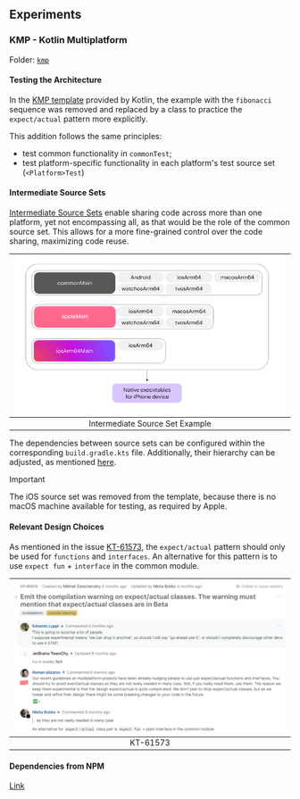 ## Experiments

### KMP - Kotlin Multiplatform

Folder: [`kmp`](./kmp)

#### Testing the Architecture

In the [KMP template](https://github.com/Kotlin/multiplatform-library-template) provided by Kotlin,
the example with the `fibonacci` sequence was removed
and replaced by a class to practice the `expect/actual` pattern more explicitly.

This addition follows the same principles:

- test common functionality in `commonTest`;
- test platform-specific functionality in each platform's test source set (`<Platform>Test`)

#### Intermediate Source Sets

[Intermediate Source Sets](https://kotlinlang.org/docs/multiplatform-discover-project.html#intermediate-source-sets)
enable sharing code
across more than one platform,
yet not encompassing all, as that would be the role of the common source set.
This allows for a more fine-grained control over the code sharing, maximizing code reuse.

| ![Intermediate Source Set](./docs/imgs/inter-source-set.png) |
|:------------------------------------------------------------:|
|               Intermediate Source Set Example                |

The dependencies between source sets can be configured within the corresponding `build.gradle.kts` file. Additionally,
their hierarchy can be adjusted,
as mentioned [here](https://kotlinlang.org/docs/multiplatform-hierarchy.html#manual-configuration).

> [!IMPORTANT]
> The iOS source set was removed from the template,
> because there is no macOS machine available for testing, as required by Apple.

#### Relevant Design Choices

As mentioned in the issue [KT-61573](https://youtrack.jetbrains.com/issue/KT-61573), the `expect/actual` pattern
should only be used for `functions` and `interfaces`.
An alternative for this pattern is to use `expect fun` + `interface` in the common module.

| ![KT-61573](./docs/imgs/kt-61573.png) |
|:-------------------------------------:|
|               KT-61573                |

#### Dependencies from NPM

[Link](https://kotlinlang.org/docs/using-packages-from-npm.html)
